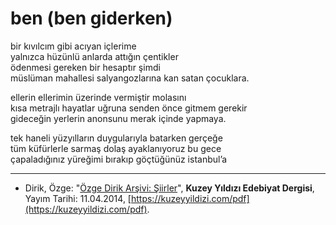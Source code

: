 # ben (ben giderken)  
  
bir kıvılcım gibi acıyan içlerime  
yalnızca hüzünlü anlarda attığın çentikler  
ödenmesi gereken bir hesaptır şimdi  
müslüman mahallesi salyangozlarına kan satan çocuklara.  
  
ellerin ellerimin üzerinde vermiştir molasını  
kısa metrajlı hayatlar uğruna senden önce gitmem gerekir  
gideceğin yerlerin anonsunu merak içinde yapmaya.  
  
tek haneli yüzyılların duygularıyla batarken gerçeğe  
tüm küfürlerle sarmaş dolaş ayaklanıyoruz bu gece  
çapaladığınız yüreğimi bırakıp göçtüğünüz istanbul’a

---
- Dirik, Özge: "[Özge Dirik Arşivi: Şiirler](https://kuzeyyildizi.com/files/ozgedirik-siirler.pdf)", **Kuzey Yıldızı Edebiyat Dergisi**, Yayım Tarihi: 11.04.2014, [https://kuzeyyildizi.com/pdf](https://kuzeyyildizi.com/pdf).
